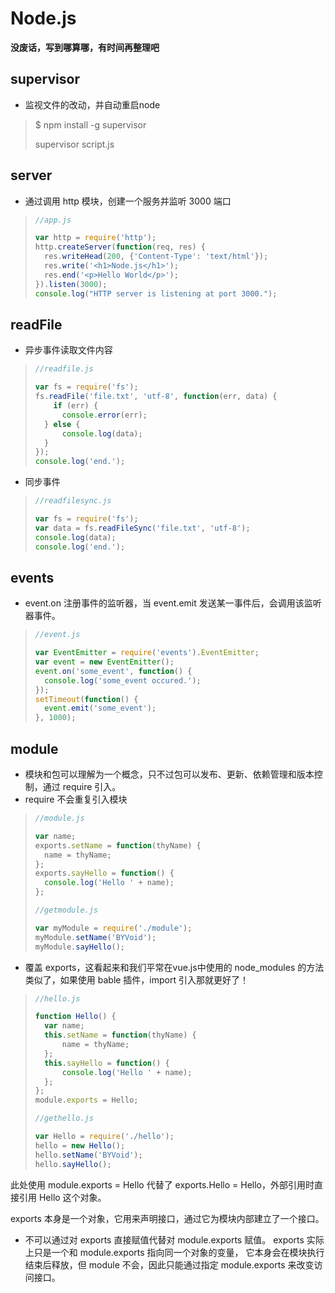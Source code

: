 # Node.js

**没废话，写到哪算哪，有时间再整理吧**

## supervisor

- 监视文件的改动，并自动重启node

> $ npm install -g supervisor
>
> supervisor script.js

## server

- 通过调用 http 模块，创建一个服务并监听 3000 端口

> ```javascript
> //app.js
> 
> var http = require('http'); 
> http.createServer(function(req, res) { 
>  	res.writeHead(200, {'Content-Type': 'text/html'}); 
>  	res.write('<h1>Node.js</h1>'); 
>  	res.end('<p>Hello World</p>'); 
> }).listen(3000); 
> console.log("HTTP server is listening at port 3000.");
> ```
>
> 

## readFile

- 异步事件读取文件内容

> ```javascript
> //readfile.js
> 
> var fs = require('fs'); 
> fs.readFile('file.txt', 'utf-8', function(err, data) { 
>     if (err) { 
>  		console.error(err); 
>  	} else { 
>  		console.log(data); 
>  	} 
> }); 
> console.log('end.');
> ```

- 同步事件

> ```javascript
> //readfilesync.js
> 
> var fs = require('fs'); 
> var data = fs.readFileSync('file.txt', 'utf-8'); 
> console.log(data); 
> console.log('end.');
> ```

## events

- event.on 注册事件的监听器，当 event.emit 发送某一事件后，会调用该监听器事件。

> ```javascript
> //event.js
> 
> var EventEmitter = require('events').EventEmitter; 
> var event = new EventEmitter(); 
> event.on('some_event', function() { 
>  	console.log('some_event occured.'); 
> }); 
> setTimeout(function() { 
>  	event.emit('some_event'); 
> }, 1000);
> ```

## module

- 模块和包可以理解为一个概念，只不过包可以发布、更新、依赖管理和版本控制，通过 require 引入。
- require 不会重复引入模块

> ```javascript
> //module.js
> 
> var name; 
> exports.setName = function(thyName) { 
>  	name = thyName; 
> }; 
> exports.sayHello = function() { 
>  	console.log('Hello ' + name); 
> };
> 
> //getmodule.js
> 
> var myModule = require('./module'); 
> myModule.setName('BYVoid'); 
> myModule.sayHello();
> ```

- 覆盖 exports，这看起来和我们平常在vue.js中使用的 node_modules 的方法类似了，如果使用 bable 插件，import 引入那就更好了！

> ```javascript
> //hello.js
> 
> function Hello() { 
>  	var name; 
>  	this.setName = function(thyName) { 
>  		name = thyName; 
> 	}; 
> 	this.sayHello = function() { 
>  		console.log('Hello ' + name); 
>  	}; 
> }; 
> module.exports = Hello;
> 
> //gethello.js
> 
> var Hello = require('./hello'); 
> hello = new Hello(); 
> hello.setName('BYVoid'); 
> hello.sayHello();
> ```

此处使用 module.exports = Hello 代替了 exports.Hello = Hello，外部引用时直接引用 Hello 这个对象。

exports 本身是一个对象，它用来声明接口，通过它为模块内部建立了一个接口。

- 不可以通过对 exports 直接赋值代替对 module.exports 赋值。 exports 实际上只是一个和 module.exports 指向同一个对象的变量， 它本身会在模块执行结束后释放，但 module 不会，因此只能通过指定 module.exports 来改变访问接口。
